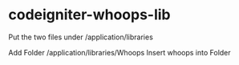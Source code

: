 codeigniter-whoops-lib
======================

Put the two files under /application/libraries

Add Folder /application/libraries/Whoops
Insert whoops into Folder

